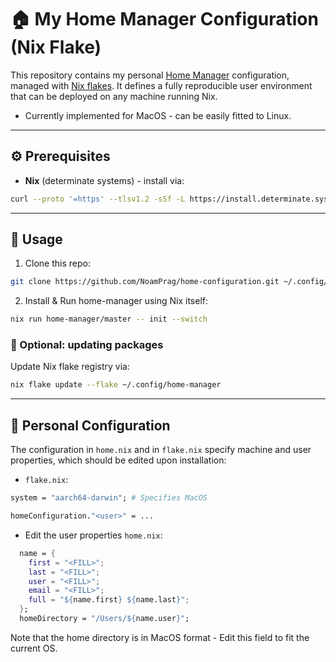 # 🏠 My Home Manager Configuration (Nix Flake)


This repository contains my personal [Home Manager](https://nix-community.github.io/home-manager/) configuration, managed with [Nix flakes](https://nixos.wiki/wiki/Flakes).
It defines a fully reproducible user environment that can be deployed on any machine running Nix.
* Currently implemented for MacOS - can be easily fitted to Linux.

---

## ⚙️ Prerequisites
- **Nix** (determinate systems) - install via:
```bash
curl --proto '=https' --tlsv1.2 -sSf -L https://install.determinate.systems/nix | sh -s -- install --determinate
```

---

## 🚀 Usage
1. Clone this repo:
```bash
git clone https://github.com/NoamPrag/home-configuration.git ~/.config/home-manager
```

2. Install & Run home-manager using Nix itself:
```bash
nix run home-manager/master -- init --switch
```

### 🔄 Optional: updating packages
Update Nix flake registry via:
```bash
nix flake update --flake ~/.config/home-manager
```

---

## 👤 Personal Configuration
The configuration in `home.nix` and in `flake.nix` specify machine and user properties, which should be edited upon installation:

- `flake.nix`:
```nix
system = "aarch64-darwin"; # Specifies MacOS
```

```nix
homeConfiguration."<user>" = ...
```

- Edit the user properties `home.nix`:
```nix
  name = {
    first = "<FILL>";
    last = "<FILL>";
    user = "<FILL>";
    email = "<FILL>";
    full = "${name.first} ${name.last}";
  };
  homeDirectory = "/Users/${name.user}";
```
Note that the home directory is in MacOS format - Edit this field to fit the current OS.
